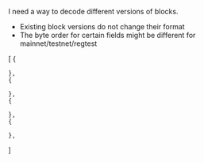 I need a way to decode different versions of blocks. 
- Existing block versions do not change their format
- The byte order for certain fields might be different for mainnet/testnet/regtest


[
    {
        
    },
    {

    },
    {

    },
    {
        
    },
]
